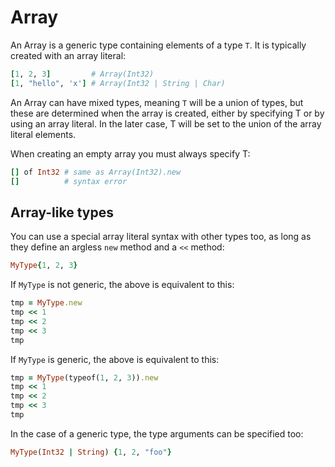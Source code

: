 # Array

An Array is a generic type containing elements of a type `T`. It is typically created with an array literal:

```ruby
[1, 2, 3]         # Array(Int32)
[1, "hello", 'x'] # Array(Int32 | String | Char)
```

An Array can have mixed types, meaning `T` will be a union of types, but these are determined when the array is created, either by specifying T or by using an array literal. In the later case, T will be set to the union of the array literal elements.

When creating an empty array you must always specify T:

```ruby
[] of Int32 # same as Array(Int32).new
[]          # syntax error
```

## Array-like types

You can use a special array literal syntax with other types too, as long as they define an argless `new` method and a `<<` method:

```ruby
MyType{1, 2, 3}
```

If `MyType` is not generic, the above is equivalent to this:

```ruby
tmp = MyType.new
tmp << 1
tmp << 2
tmp << 3
tmp
```

If `MyType` is generic, the above is equivalent to this:

```ruby
tmp = MyType(typeof(1, 2, 3)).new
tmp << 1
tmp << 2
tmp << 3
tmp
```

In the case of a generic type, the type arguments can be specified too:

```ruby
MyType(Int32 | String) {1, 2, "foo"}
```
